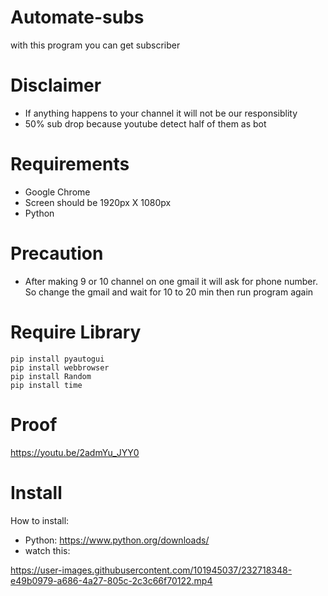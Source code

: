 # Automate-subs
with this program you can get subscriber

# Disclaimer
- If anything happens to your channel it will not be our responsiblity
- 50% sub drop because youtube detect half of them as bot

# Requirements
- Google Chrome
- Screen should be 1920px X 1080px
- Python

# Precaution
- After making 9 or 10 channel on one gmail it will ask for phone number. So change the gmail and wait for 10 to 20 min then run program again

# Require Library
    pip install pyautogui
    pip install webbrowser
    pip install Random
    pip install time
    
# Proof
 https://youtu.be/2admYu_JYY0

# Install
How to install:
- Python: https://www.python.org/downloads/
- watch this:

https://user-images.githubusercontent.com/101945037/232718348-e49b0979-a686-4a27-805c-2c3c66f70122.mp4


